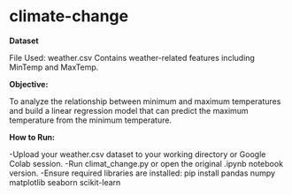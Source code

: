 # climate-change
**Dataset**

File Used: weather.csv
Contains weather-related features including MinTemp and MaxTemp.

**Objective:**

To analyze the relationship between minimum and maximum temperatures and build a linear regression model that can predict the maximum temperature from the minimum temperature.

**How to Run:**

-Upload your weather.csv dataset to your working directory or Google Colab session.
-Run climat_change.py or open the original .ipynb notebook version.
-Ensure required libraries are installed:
  pip install pandas numpy matplotlib seaborn scikit-learn
